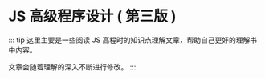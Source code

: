 <!-- @format -->

# JS 高级程序设计 ( 第三版 )

::: tip
这里主要是一些阅读 JS 高程时的知识点理解文章，帮助自己更好的理解书中内容。

文章会随着理解的深入不断进行修改。
:::